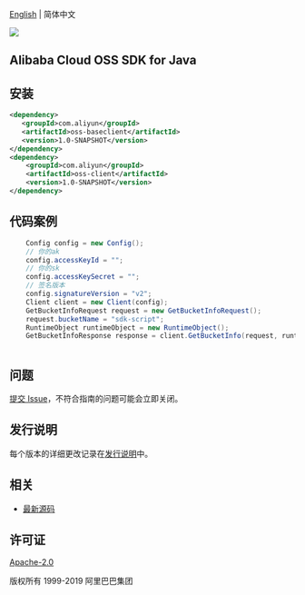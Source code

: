 [English](README.md) | 简体中文

![](https://aliyunsdk-pages.alicdn.com/icons/AlibabaCloud.svg)

## Alibaba Cloud OSS SDK for Java


## 安装

```xml
<dependency>
   <groupId>com.aliyun</groupId>
   <artifactId>oss-baseclient</artifactId>
   <version>1.0-SNAPSHOT</version>
</dependency>
<dependency>
    <groupId>com.aliyun</groupId>
    <artifactId>oss-client</artifactId>
    <version>1.0-SNAPSHOT</version>
</dependency>
```

## 代码案例
```java
    Config config = new Config();
    // 你的ak
    config.accessKeyId = "";
    // 你的sk
    config.accessKeySecret = "";
    // 签名版本
    config.signatureVersion = "v2";
    Client client = new Client(config);
    GetBucketInfoRequest request = new GetBucketInfoRequest();
    request.bucketName = "sdk-script";
    RuntimeObject runtimeObject = new RuntimeObject();
    GetBucketInfoResponse response = client.GetBucketInfo(request, runtimeObject);
    
```

## 问题
[提交 Issue](https://github.com/aliyun/alibabacloud-oss-sdk/issues/new)，不符合指南的问题可能会立即关闭。

## 发行说明
每个版本的详细更改记录在[发行说明](./ChangeLog.txt)中。

## 相关
* [最新源码](https://github.com/aliyun/alibabacloud-oss-sdk/tree/master/langs/java)

## 许可证
[Apache-2.0](http://www.apache.org/licenses/LICENSE-2.0)

版权所有 1999-2019 阿里巴巴集团


